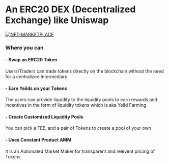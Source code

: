 # An ERC20 DEX (Decentralized Exchange) like Uniswap

[![NFT-MARKETPLACE](./media/dex.png)](https://vimeo.com/843177286?share=copy)

### Where you can

#### - Swap an ERC20 Token
Users/Traders can trade tokens directly on the blockchain without the need for a centralized intermediary

#### - Earn Yeilds on your Tokens
The users can provide liquidity to the liquidity pools to earn rewards and incentives in the form of liquidity tokens which is aka Yeild Farming

#### - Create Customized Liquidity Pools
You can pick a FEE, and a pair of Tokens to create a pool of your own

#### - Uses Constant Product AMM
It is an Automated Market Maker for transparent and relevent pricing of Tokens